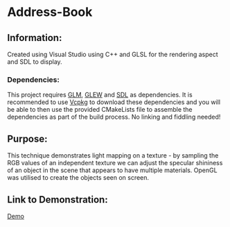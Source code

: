 # Address-Book

## Information:
Created using Visual Studio using C++ and GLSL for the rendering aspect and SDL to display.

### Dependencies:
This project requires [GLM](https://glm.g-truc.net/0.9.9/index.html), [GLEW](http://glew.sourceforge.net/) and [SDL](https://www.libsdl.org/download-2.0.php) as dependencies. It is recommended to use [Vcpkg](https://vcpkg.io/en/index.html) to download these dependencies and you will be able to then use the provided CMakeLists file to assemble the dependencies as part of the build process. No linking and fiddling needed!

## Purpose:
This technique demonstrates light mapping on a texture - by sampling the RGB values of an independent texture we can adjust the specular shininess of an object in the scene that appears to have multiple materials. OpenGL was utilised to create the objects seen on screen.

## Link to Demonstration:
[Demo](https://www.youtube.com/watch?v=qNBKvKMv5Ag)
